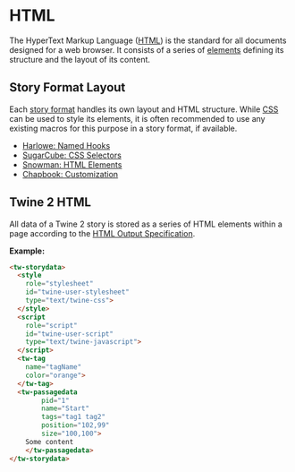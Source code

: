 # HTML

The HyperText Markup Language ([HTML](https://en.wikipedia.org/wiki/HTML)) is the standard for all documents designed for a web browser. It consists of a series of [elements](https://developer.mozilla.org/en-US/docs/Glossary/Element) defining its structure and the layout of its content.

## Story Format Layout

Each [story format](terms_storyformats.md) handles its own layout and HTML structure. While [CSS](terms_css.md) can be used to style its elements, it is often recommended to use any existing macros for this purpose in a story format, if available.

* [Harlowe: Named Hooks](https://twine2.neocities.org/#markup_named-hook)
* [SugarCube: CSS Selectors](https://www.motoslave.net/sugarcube/2/docs/#css-example-selectors)
* [Snowman: HTML Elements](https://videlais.github.io/snowman/2/htmlandcss/elements.html)
* [Chapbook: Customization](https://klembot.github.io/chapbook/guide/customization/)

## Twine 2 HTML

All data of a Twine 2 story is stored as a series of HTML elements within a page according to the [HTML Output Specification](https://github.com/iftechfoundation/twine-specs/blob/master/twine-2-htmloutput-spec.md).

**Example:**

```html
<tw-storydata>
  <style
    role="stylesheet"
    id="twine-user-stylesheet"
    type="text/twine-css">
  </style>
  <script
    role="script"
    id="twine-user-script"
    type="text/twine-javascript">
  </script>
  <tw-tag
    name="tagName"
    color="orange">
  </tw-tag>
  <tw-passagedata
        pid="1"
        name="Start"
        tags="tag1 tag2"
        position="102,99"
        size="100,100">
    Some content
    </tw-passagedata>
</tw-storydata>
```
